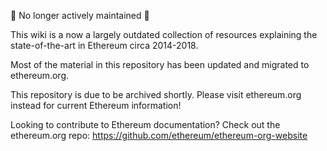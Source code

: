 :no_entry_sign: No longer actively maintained :no_entry_sign:

This wiki is a now a largely outdated collection of resources explaining the state-of-the-art in Ethereum circa 2014-2018.

Most of the material in this repository has been updated and migrated to ethereum.org.

This repository is due to be archived shortly. Please visit ethereum.org instead for current Ethereum information!

Looking to contribute to Ethereum documentation? Check out the ethereum.org repo: https://github.com/ethereum/ethereum-org-website